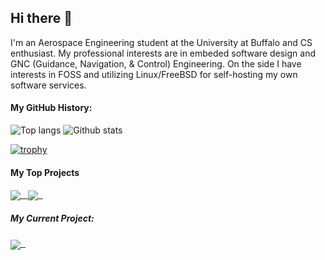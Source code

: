 ## Hi there 👋
I'm an Aerospace Engineering student at the University at Buffalo and CS enthusiast. My professional interests are in embeded software design and GNC (Guidance, Navigation, & Control) Engineering. On the side I have interests in FOSS and utilizing Linux/FreeBSD for self-hosting my own software services. 

#### My GitHub History:
![Top langs](https://github-readme-stats.vercel.app/api/top-langs?username=t3pfaffe&theme=nord&show_icons=true&count_private=true)
![Github stats](https://github-readme-stats.vercel.app/api?username=t3pfaffe&theme=nord&show_icons=true&count_private=true)

[![trophy](https://github-profile-trophy.vercel.app/?username=t3pfaffe&theme=nord)](https://github.com/ryo-ma/github-profile-trophy)


#### My Top Projects
<a href="https://github.com/t3pfaffe/tux-dotfiles">
  <img align="center" src="https://github-readme-stats.vercel.app/api/pin/?username=t3pfaffe&repo=tux-dotfiles&theme=nord" />&nbsp;&nbsp;
</a>
<a href="https://github.com/t3pfaffe/NetSentry">
  <img align="center" src="https://github-readme-stats.vercel.app/api/pin/?username=t3pfaffe&repo=NetSentry&theme=nord" />&nbsp;&nbsp;
</a>

##### My Current Project:
<a href="https://github.com/t3pfaffe/BestBuy-Walmart-Automated-Checkout-Bot">
  <img align="center" src="https://github-readme-stats.vercel.app/api/pin/?username=t3pfaffe&repo=BestBuy-Walmart-Automated-Checkout-Bot&theme=nord" />&nbsp;&nbsp;
</a>

<!--
**t3pfaffe/t3pfaffe** is a ✨ _special_ ✨ repository because its `README.md` (this file) appears on your GitHub profile.
Here are some ideas to get you started:

- 🔭 I’m currently working on ...
- 🌱 I’m currently learning ...
- 👯 I’m looking to collaborate on ...
- 🤔 I’m looking for help with ...
- 💬 Ask me about ...
- 📫 How to reach me: ...
- ⚡ Fun fact: ...
-->
